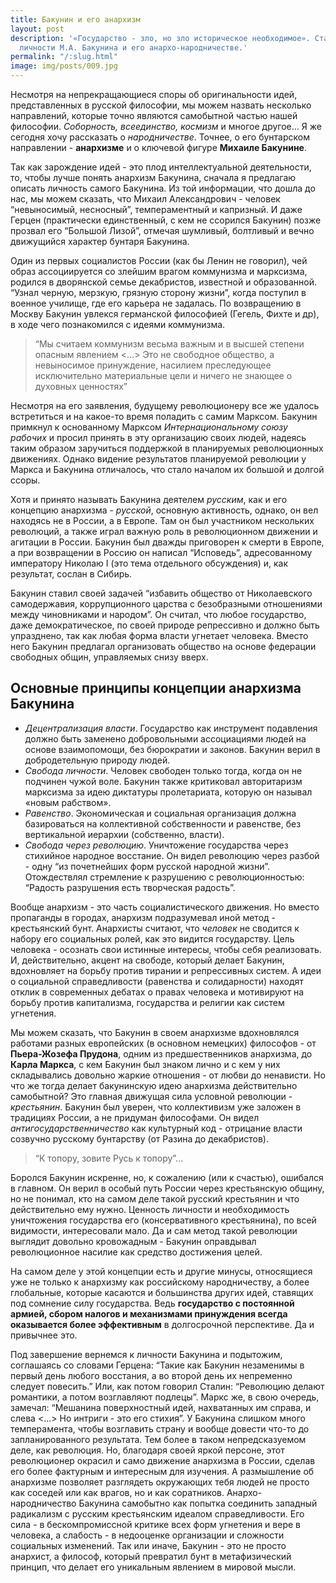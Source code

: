 ```yaml
---
title: Бакунин и его анархизм
layout: post
description: '«Государство - зло, но зло историческое необходимое». Статья о неоднозначной
  личности М.А. Бакунина и его анархо-народничестве.'
permalink: "/:slug.html"
image: img/posts/009.jpg
---
```


Несмотря на непрекращающиеся споры об оригинальности идей, представленных в русской философии, мы можем назвать несколько направлений, которые точно являются самобытной частью нашей философии. *Соборность, всеединство, космизм* и многое другое… Я же сегодня хочу рассказать о *народничестве*. Точнее, о его бунтарском направлении - **анархизме** и о ключевой фигуре **Михаиле Бакунине**.

Так как зарождение идей - это плод интеллектуальной деятельности, то, чтобы лучше понять анархизм Бакунина, сначала я предлагаю описать личность самого Бакунина. Из той информации, что дошла до нас, мы можем сказать, что Михаил Александрович - человек “невыносимый, несносный”, темпераментный и капризный. И даже Герцен (практически единственный, с кем не ссорился Бакунин) позже прозвал его “Большой Лизой”, отмечая шумливый, болтливый и вечно движущийся характер бунтаря Бакунина.

Один из первых социалистов России (как бы Ленин не говорил), чей образ ассоциируется со злейшим врагом коммунизма и марксизма, родился в дворянской семье декабристов, известной и образованной. “Узнал черную, мерзкую, грязную сторону жизни”, когда поступил в военное училище, где его карьера не задалась. По возвращению в Москву Бакунин увлекся германской философией (Гегель, Фихте и др), в ходе чего познакомился с идеями коммунизма. 
> “Мы считаем коммунизм весьма важным и в высшей степени опасным явлением <…> Это не свободное общество, а невыносимое принуждение, насилием преследующее исключительно материальные цели и ничего не знающее о духовных ценностях”

Несмотря на его заявления,  будущему революционеру все же удалось встретиться и на какое-то время поладить с самим Марксом. Бакунин примкнул к основанному Марксом *Интернациональному союзу рабочих* и просил принять в эту организацию своих людей, надеясь таким образом заручиться поддержкой в планируемых революционных движениях. Однако видение результатов планируемой революции у Маркса и Бакунина отличалось, что стало началом их большой и долгой ссоры.

Хотя и принято называть Бакунина деятелем *русским*, как и его концепцию анархизма - *русской*, основную активность, однако, он вел находясь не в России, а в Европе. Там он был участником нескольких революций, а также играл важную роль в революционном движении и агитации в России. Бакунин был дважды приговорен к смерти в Европе, а при возвращении в Россию он написал “Исповедь”, адресованному императору Николаю I (это тема отдельного обсуждения) и, как результат, сослан в Сибирь. 

Бакунин ставил своей задачей “избавить общество от Николаевского самодержавия, коррупционного царства с безобразными отношениями между чиновниками и народом”. Он считал, что любое государство, даже демократическое, по своей природе репрессивно и должно быть упразднено, так как любая форма власти угнетает человека. Вместо него Бакунин предлагал организовать общество на основе федерации свободных общин, управляемых снизу вверх.

## Основные принципы концепции анархизма Бакунина ##
- *Децентрализация власти*. Государство как инструмент подавления должно быть заменено добровольными ассоциациями людей на основе взаимопомощи, без бюрократии и законов. Бакунин верил в добродетельную природу людей.
- *Свобода личности*. Человек свободен только тогда, когда он не подчинен чужой воле. Бакунин также критиковал авторитаризм марксизма за идею диктатуры пролетариата, которую он называл «новым рабством».
- *Равенство*. Экономическая и социальная организация должна базироваться на коллективной собственности и равенстве, без вертикальной иерархии (собственно, власти).
- *Свобода через революцию*. Уничтожение государства через стихийное народное восстание. Он видел революцию через разбой -  одну “из почетнейших форм русской народной жизни”. Отождествлял стремление к разрушению с революционностью: “Радость разрушения есть творческая радость”.

Вообще анархизм - это часть социалистического движения. Но вместо пропаганды в городах, анархизм подразумевал иной метод - крестьянский бунт. Анархисты считают, что *человек* не сводится к набору его социальных ролей, как это видится государству. Цель человека - осознать свои истинные интересы, чтобы себя реализовать. 
И, действительно, акцент на свободе, который делает Бакунин, вдохновляет на борьбу против тирании и репрессивных систем. А идеи о социальной справедливости (равенства и солидарности) находят отклик в современных дебатах о правах человека и мотивируют на борьбу против капитализма, государства и религии как систем угнетения.

Мы можем сказать, что Бакунин в своем анархизме вдохновлялся работами разных европейских (в основном немецких) философов - от **Пьера-Жозефа Прудона**, одним из предшественников анархизма, до **Карла Маркса**, с кем Бакунин был знаком лично и с кем у них складывались довольно жаркие отношения - от любви до ненависти.
Но что же тогда делает бакунинскую идею анархизма действительно самобытной? Это главная движущая сила условной революции - *крестьянин*. Бакунин был уверен, что коллективизм уже заложен в традициях России, а не придуман философами. Он видел *антигосударственничество* как культурный код - отрицание власти созвучно русскому бунтарству (от Разина до декабристов). 
> “К топору, зовите Русь к топору”...

Боролся Бакунин искренне, но, к сожалению (или к счастью), ошибался в главном. Он верил в особый путь России через крестьянскую общину, но не понимал, кто на самом деле такой русский крестьянин и что действительно ему нужно. Ценность личности и необходимость уничтожения государства его (консервативного крестьянина), по всей видимости, интересовали мало. Да и сам метод такой революции выглядит довольно кровожадным - Бакунин оправдывал революционное насилие как средство достижения целей.

На самом деле у этой концепции есть и другие минусы, относящиеся уже не только к анархизму как российскому народничеству, а более глобальные, которые касаются и большинства других идей, ставящих под сомнение силу государства. Ведь **государство с постоянной армией, сбором налогов и механизмами принуждения всегда оказывается более эффективным** в долгосрочной перспективе. Да и привычнее это.

Под завершение вернемся к личности Бакунина и подытожим, соглашаясь со словами Герцена: “Такие как Бакунин незаменимы в первый день любого восстания, а во второй день их непременно следует повесить.” Или, как потом говорил Сталин: “Революцию делают романтики, а потом возглавляют подлецы”. Маркс же, в свою очередь, замечал: “Мешанина поверхностный идей, нахватанных им справа, и слева <...> Но интриги - это его стихия”. У Бакунина слишком много темперамента, чтобы возглавить страну и вообще довести что-то до запланированного результата. Тем более в таком непредсказуемом деле, как революция. Но, благодаря своей яркой персоне, этот революционер окрасил и само движение анархизма в России, сделав его более фактурным и интересным для изучения. А размышление об анархизме позволяет разглядеть окружающих тебя людей не просто как соседей или как врагов, но и как соратников.
Анархо-народничество Бакунина самобытно как попытка соединить западный радикализм с русским крестьянским идеалом справедливости. Его сила - в бескомпромиссной критике всех форм угнетения и вере в человека, а слабость - в недооценке организации и сложности социальных изменений.
Так или иначе, Бакунин - это не просто анархист, а философ, который превратил бунт в метафизический принцип, что делает его уникальным явлением в мировой мысли.

